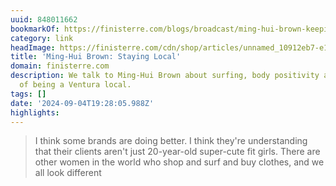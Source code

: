 ```yaml
---
uuid: 848011662
bookmarkOf: https://finisterre.com/blogs/broadcast/ming-hui-brown-keeping-it-local
category: link
headImage: https://finisterre.com/cdn/shop/articles/unnamed_10912eb7-e16a-40fd-b91b-b60b7e828548.jpg?v=1715681878
title: 'Ming-Hui Brown: Staying Local'
domain: finisterre.com
description: We talk to Ming-Hui Brown about surfing, body positivity and the reality
  of being a Ventura local.
tags: []
date: '2024-09-04T19:28:05.988Z'
highlights: 
---
```


> I think some brands are doing better. I think they're understanding that their clients aren't just 20-year-old super-cute fit girls. There are other women in the world who shop and surf and buy clothes, and we all look different

